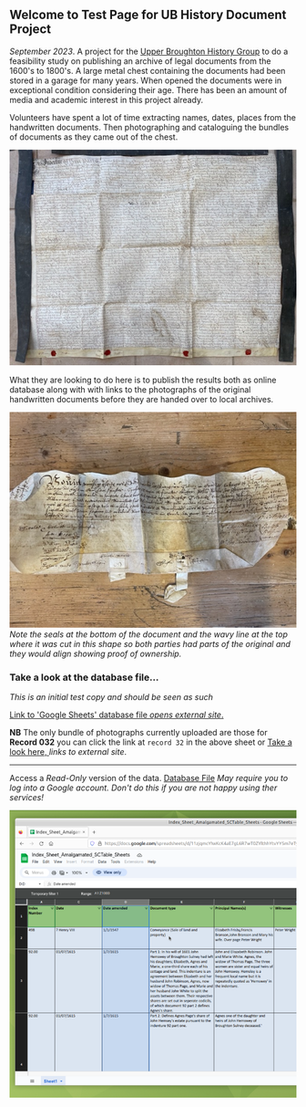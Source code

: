 ## Welcome to Test Page for UB History Document Project




*September 2023*.  A project for the [Upper Broughton History Group](http://upperbroughtonhistory.org.uk) to do a feasibility study on publishing an archive of legal documents from the 1600's to 1800's. A large metal chest containing the documents had been stored in a garage for many years. When opened the documents were in exceptional condition considering their age. There has been an amount of media and academic interest in this project already. 

Volunteers have spent a lot of time extracting names, dates, places from the handwritten documents. Then photographing and cataloguing the bundles of documents as they came out of the chest.

![One of the larger documents](/images/IMG_3289-1.jpg)

What they are looking to do here is to publish the results both as online database  along with with links to the photographs of the original handwritten documents before they are handed over to local archives. 

![Note the way in which the document was cut to share so both parts had to align as proof of ownership](/images/IMG_3296-1.jpg)
*Note the seals at the bottom of the document and the wavy line at the top where it was cut in this shape so both parties had parts of the original and they would align showing proof of ownership.*

### Take a look at the database file…

*This is an initial test copy and should be seen as such*

[Link to 'Google Sheets' database file *opens external site*.](https://docs.google.com/spreadsheets/d/11zjqmcYhxKcK4aE7gL6R7wT0ZYlthhYtvYY5m7eTyRE/edit?usp=sharing)


**NB** The only bundle of photographs currently uploaded are those for **Record 032** you can click the link at `record 32` in the above sheet or [Take a look here, ](https://photos.app.goo.gl/XcEALEC8tbh18hnu8) *links to external site*.

---

Access a *Read-Only* version of the data. [Database File](https://docs.google.com/spreadsheets/d/11zjqmcYhxKcK4aE7gL6R7wT0ZYlthhYtvYY5m7eTyRE/edit?usp=sharing) *May require you to log into a Google account. Don't do this if you are not happy using ther services!*

[![Screen Grab of database file](/images/Sheets_Grab.png)](https://docs.google.com/spreadsheets/d/11zjqmcYhxKcK4aE7gL6R7wT0ZYlthhYtvYY5m7eTyRE/edit?usp=sharing)



